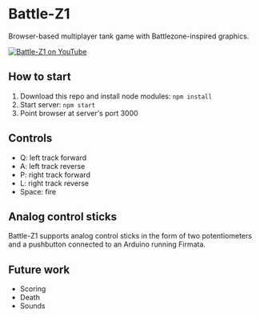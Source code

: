 # Battle-Z1

Browser-based multiplayer tank game with Battlezone-inspired graphics.

[![Battle-Z1 on YouTube](http://img.youtube.com/vi/QV0unBpJ5Ek/0.jpg)](http://www.youtube.com/watch?v=QV0unBpJ5Ek)

## How to start

1. Download this repo and install node modules: `npm install`
1. Start server: `npm start`
1. Point browser at server's port 3000

## Controls

* Q: left track forward
* A: left track reverse
* P: right track forward
* L: right track reverse
* Space: fire

## Analog control sticks

Battle-Z1 supports analog control sticks in the form of two potentiometers and a pushbutton connected to an Arduino running Firmata.

## Future work

* Scoring
* Death
* Sounds
